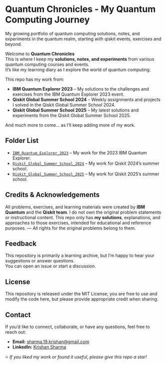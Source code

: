 # Quantum Chronicles - My Quantum Computing Journey
My growing portfolio of quantum computing solutions, notes, and experiments in the quantum realm, starting with qiskit events, exercises and beyond.

Welcome to **Quantum Chronicles**  
This is where I keep my **solutions, notes, and experiments** from various quantum computing courses and events.  
It’s like my learning diary as I explore the world of quantum computing.

This repo has my work from:
- **IBM Quantum Explorer 2023** – My solutions to the challenges and exercises from the IBM Quantum Explorer 2023 event.
- **Qiskit Global Summer School 2024** – Weekly assignments and projects I solved in the Qiskit Global Summer School 2024.
- **Qiskit Global Summer School 2025** – My latest solutions and experiments from the Qiskit Global Summer School 2025.

And much more to come... as I’ll keep adding more of my work.

## Folder List
- [`IBM_Quantum_Explorer_2023`](./quantum-explorer-2023) – My work for the 2023 IBM Quantum Explorer.
- [`Qiskit_Global_Summer_School_2024`](./qiskit-global-summer-school-2024) – My work for Qiskit 2024’s summer school.
- [`Qiskit_Global_Summer_School_2025`](./qiskit-global-summer-school-2025) – My work for Qiskit 2025’s summer school.

## Credits & Acknowledgements
All problems, exercises, and learning materials were created by **IBM Quantum** and the **Qiskit team**. 
I do not own the original problem statements or instructional content. 
This repo only has **my solutions**, explanations, and approaches to those exercises, intended for educational and reference purposes. — All rights for the original problems belong to them.  

## Feedback
This repository is primarily a learning archive, but I’m happy to hear your suggestions or answer questions.  
You can open an issue or start a discussion.

## License
This repository is released under the MIT License; you are free to use and modify the code here, but please provide appropriate credit when sharing.

## Contact
If you’d like to connect, collaborate, or have any questions, feel free to reach out:
- **Email:** [sharma.19.krishan@gmail.com](mailto:sharma.19.krishan@gmail.com)  
- **LinkedIn:** [Krishan Sharma](https://linkedin.com/in/krishan-19-sharma/)

⭐ *If you liked my work or found it useful, please give this repo a star!*

